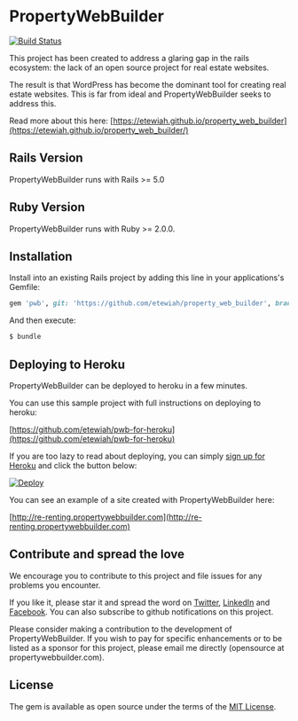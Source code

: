 # PropertyWebBuilder

[![Build Status](https://api.travis-ci.org/etewiah/property_web_builder.svg?branch=master)](https://api.travis-ci.org/etewiah/property_web_builder)

This project has been created to address a glaring gap in the rails ecosystem: the lack of an open source project for real estate websites.  

The result is that WordPress has become the dominant tool for creating real estate websites.  This is far from ideal and PropertyWebBuilder seeks to address this.

Read more about this here: [https://etewiah.github.io/property_web_builder](https://etewiah.github.io/property_web_builder/)

## Rails Version

PropertyWebBuilder runs with Rails >= 5.0

## Ruby Version

PropertyWebBuilder runs with Ruby >= 2.0.0.


## Installation

Install into an existing Rails project by adding this line in your applications's Gemfile:

```ruby
gem 'pwb', git: 'https://github.com/etewiah/property_web_builder', branch: 'master'
```

And then execute:
```bash
$ bundle
```

## Deploying to Heroku

PropertyWebBuilder can be deployed to heroku in a few minutes.

You can use this sample project with full instructions on deploying to heroku:

[https://github.com/etewiah/pwb-for-heroku](https://github.com/etewiah/pwb-for-heroku)


If you are too lazy to read about deploying, you can simply [sign up for Heroku](https://signup.heroku.com/identity) and click the button below:

[![Deploy](https://www.herokucdn.com/deploy/button.svg)](https://heroku.com/deploy)


You can see an example of a site created with PropertyWebBuilder here:

[http://re-renting.propertywebbuilder.com](http://re-renting.propertywebbuilder.com)


## Contribute and spread the love
We encourage you to contribute to this project and file issues for any problems you encounter.

If you like it, please star it and spread the word on [Twitter](https://twitter.com/prptywebbuilder), [LinkedIn](https://www.linkedin.com/company/propertywebbuilder) and [Facebook](https://www.facebook.com/propertywebbuilder).  You can also subscribe to github notifications on this project.  

Please consider making a contribution to the development of PropertyWebBuilder.  If you wish to pay for specific enhancements or to be listed as a sponsor for this project, please email me directly (opensource at propertywebbuilder.com).


## License
The gem is available as open source under the terms of the [MIT License](http://opensource.org/licenses/MIT).
